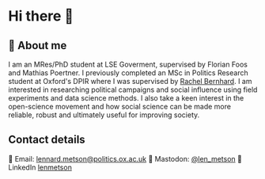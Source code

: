 # Hi there 👋

## 👨 About me  

I am an MRes/PhD student at LSE Goverment, supervised by Florian Foos and Mathias Poertner. I previously completed an MSc in Politics Research student at Oxford's DPIR where I was supervised by [Rachel Bernhard](https://www.politics.ox.ac.uk/person/rachel-bernhard-0). I am interested in researching political campaigns and social influence using field experiments and data science methods. I also take a keen interest in the open-science movement and how social science can be made more reliable, robust and ultimately useful for improving society.

## Contact details 

📧 Email: lennard.metson@politics.ox.ac.uk
🐘 Mastodon: [@len_metson](https://mastodon.online/@len_metson)
🔗 LinkedIn [lenmetson](https://www.linkedin.com/in/lenmetson/)
